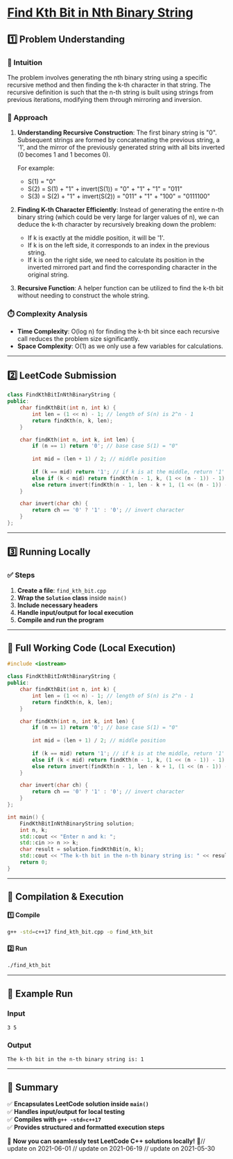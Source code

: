 # **[Find Kth Bit in Nth Binary String](https://leetcode.com/problems/find-kth-bit-in-nth-binary-string/description/)**  

## **1️⃣ Problem Understanding**  
### **📌 Intuition**  
The problem involves generating the nth binary string using a specific recursive method and then finding the k-th character in that string. The recursive definition is such that the n-th string is built using strings from previous iterations, modifying them through mirroring and inversion. 

### **🚀 Approach**  
1. **Understanding Recursive Construction**: The first binary string is "0". Subsequent strings are formed by concatenating the previous string, a '1', and the mirror of the previously generated string with all bits inverted (0 becomes 1 and 1 becomes 0). 
   
   For example:
   - S(1) = "0"
   - S(2) = S(1) + "1" + invert(S(1)) = "0" + "1" + "1" = "011"
   - S(3) = S(2) + "1" + invert(S(2)) = "011" + "1" + "100" = "0111100"
   
2. **Finding K-th Character Efficiently**: Instead of generating the entire n-th binary string (which could be very large for larger values of n), we can deduce the k-th character by recursively breaking down the problem:
   - If k is exactly at the middle position, it will be '1'.
   - If k is on the left side, it corresponds to an index in the previous string.
   - If k is on the right side, we need to calculate its position in the inverted mirrored part and find the corresponding character in the original string.

3. **Recursive Function**: A helper function can be utilized to find the k-th bit without needing to construct the whole string.

### **⏱️ Complexity Analysis**  
- **Time Complexity**: O(log n) for finding the k-th bit since each recursive call reduces the problem size significantly.
- **Space Complexity**: O(1) as we only use a few variables for calculations.

---  

## **2️⃣ LeetCode Submission**  
```cpp
class FindKthBitInNthBinaryString {
public:
    char findKthBit(int n, int k) {
        int len = (1 << n) - 1; // length of S(n) is 2^n - 1
        return findKth(n, k, len);
    }

    char findKth(int n, int k, int len) {
        if (n == 1) return '0'; // base case S(1) = "0"
        
        int mid = (len + 1) / 2; // middle position
        
        if (k == mid) return '1'; // if k is at the middle, return '1'
        else if (k < mid) return findKth(n - 1, k, (1 << (n - 1)) - 1); // left side
        else return invert(findKth(n - 1, len - k + 1, (1 << (n - 1)) - 1)); // right side inverted
    }

    char invert(char ch) {
        return ch == '0' ? '1' : '0'; // invert character
    }
};
```  

---  

## **3️⃣ Running Locally**  
### **✅ Steps**  
1. **Create a file**: `find_kth_bit.cpp`  
2. **Wrap the `Solution` class** inside `main()`  
3. **Include necessary headers**  
4. **Handle input/output for local execution**  
5. **Compile and run the program**  

---  

## **📝 Full Working Code (Local Execution)**  
```cpp
#include <iostream>

class FindKthBitInNthBinaryString {
public:
    char findKthBit(int n, int k) {
        int len = (1 << n) - 1; // length of S(n) is 2^n - 1
        return findKth(n, k, len);
    }

    char findKth(int n, int k, int len) {
        if (n == 1) return '0'; // base case S(1) = "0"
        
        int mid = (len + 1) / 2; // middle position
        
        if (k == mid) return '1'; // if k is at the middle, return '1'
        else if (k < mid) return findKth(n - 1, k, (1 << (n - 1)) - 1); // left side
        else return invert(findKth(n - 1, len - k + 1, (1 << (n - 1)) - 1)); // right side inverted
    }

    char invert(char ch) {
        return ch == '0' ? '1' : '0'; // invert character
    }
};

int main() {
    FindKthBitInNthBinaryString solution;
    int n, k;
    std::cout << "Enter n and k: ";
    std::cin >> n >> k;
    char result = solution.findKthBit(n, k);
    std::cout << "The k-th bit in the n-th binary string is: " << result << std::endl;
    return 0;
}
```  

---  

## **🔧 Compilation & Execution**  
#### **1️⃣ Compile**  
```bash
g++ -std=c++17 find_kth_bit.cpp -o find_kth_bit
```  

#### **2️⃣ Run**  
```bash
./find_kth_bit
```  

---  

## **🎯 Example Run**  
### **Input**  
```
3 5
```  
### **Output**  
```
The k-th bit in the n-th binary string is: 1
```  

---  

## **📌 Summary**  
✅ **Encapsulates LeetCode solution inside `main()`**  
✅ **Handles input/output for local testing**  
✅ **Compiles with `g++ -std=c++17`**  
✅ **Provides structured and formatted execution steps**  

🚀 **Now you can seamlessly test LeetCode C++ solutions locally!** 🚀// update on 2021-06-01
// update on 2021-06-19
// update on 2021-05-30

